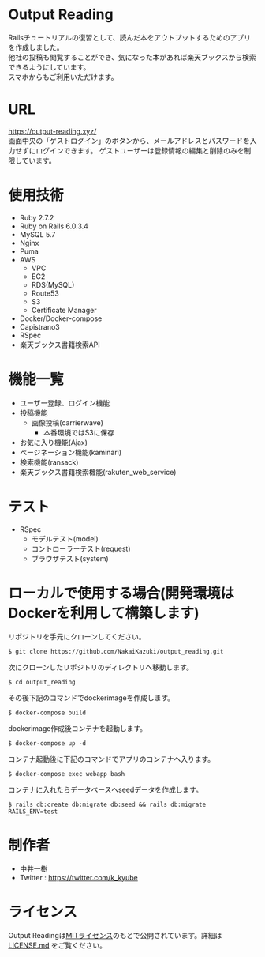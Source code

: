 # Output Reading
 Railsチュートリアルの復習として、読んだ本をアウトプットするためのアプリを作成しました。<br >
 他社の投稿も閲覧することができ、気になった本があれば楽天ブックスから検索できるようにしています。 <br >
 スマホからもご利用いただけます。

# URL
https://output-reading.xyz/ <br >
画面中央の「ゲストログイン」のボタンから、メールアドレスとパスワードを入力せずにログインできます。
ゲストユーザーは登録情報の編集と削除のみを制限しています。

# 使用技術
- Ruby 2.7.2
- Ruby on Rails 6.0.3.4
- MySQL 5.7
- Nginx
- Puma
- AWS
  - VPC
  - EC2
  - RDS(MySQL)
  - Route53
  - S3
  - Certificate Manager
- Docker/Docker-compose
- Capistrano3
- RSpec
- 楽天ブックス書籍検索API

# 機能一覧
- ユーザー登録、ログイン機能
- 投稿機能
  - 画像投稿(carrierwave)
    - 本番環境ではS3に保存
- お気に入り機能(Ajax)
- ページネーション機能(kaminari)
- 検索機能(ransack)
- 楽天ブックス書籍検索機能(rakuten_web_service)

# テスト
- RSpec
  - モデルテスト(model)
  - コントローラーテスト(request)
  - ブラウザテスト(system)

# ローカルで使用する場合(開発環境はDockerを利用して構築します)
リポジトリを手元にクローンしてください。

```
$ git clone https://github.com/NakaiKazuki/output_reading.git
```

次にクローンしたリポジトリのディレクトリへ移動します。
```
$ cd output_reading
```

その後下記のコマンドでdockerimageを作成します。

```
$ docker-compose build
```

dockerimage作成後コンテナを起動します。

```
$ docker-compose up -d
```

コンテナ起動後に下記のコマンドでアプリのコンテナへ入ります。

```
$ docker-compose exec webapp bash
```

コンテナに入れたらデータベースへseedデータを作成します。
```
$ rails db:create db:migrate db:seed && rails db:migrate RAILS_ENV=test
```

# 制作者

* 中井一樹
* Twitter : https://twitter.com/k_kyube

# ライセンス

Output Readingは[MITライセンス](https://en.wikipedia.org/wiki/MIT_License)のもとで公開されています。詳細は [LICENSE.md](https://github.com/NakaiKazuki/output_reading/blob/master/LICENSE.md) をご覧ください。